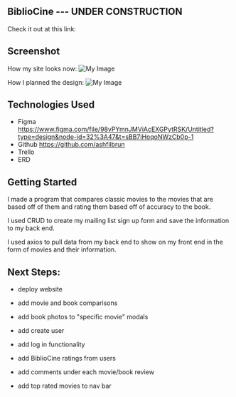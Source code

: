 ## BiblioCine --- UNDER CONSTRUCTION

Check it out at this link: 

## Screenshot

How my site looks now:
![My Image](imagesBook/bibliocine.jpg)

How I planned the design:
![My Image](imagesBook/p2figma.jpg)

## Technologies Used

 - Figma https://www.figma.com/file/98vPYmnJMViAcEXGPytRSK/Untitled?type=design&node-id=32%3A47&t=sBB7iHoqoNWzCb0p-1
 - Github https://github.com/ashfilbrun
- Trello
- ERD 

## Getting Started

I made a program that compares classic movies to the movies that are based off of them and rating them based off of accuracy to the book. 

I used CRUD to create my mailing list sign up form and save the information to my back end.

I used axios to pull data from my back end to show on my front end in the form of movies and their information.

## Next Steps:

- deploy website 

- add movie and book comparisons

- add book photos to "specific movie" modals

- add create user 

- add log in functionality

- add BiblioCine ratings from users

- add comments under each movie/book review

- add top rated movies to nav bar

